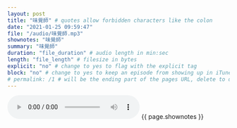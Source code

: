 ```yaml
---
layout: post
title: "味覺師" # quotes allow forbidden characters like the colon
date: "2021-01-25 09:59:47"
file: "/audio/味覺師.mp3"
shownotes: "味覺師"
summary: "味覺師"
duration: "file_duration" # audio length in min:sec
length: "file_length" # filesize in bytes
explicit: "no" # change to yes to flag with the explicit tag
block: "no" # change to yes to keep an episode from showing up in iTunes
# permalink: /1 # will be the ending part of the pages URL, delete to default to the title
---
```


<audio controls>
<source src="{{site.url}}{{site.baseurl}}{{ page.file }}" type="audio/x-mp3">
Your browser does not support the audio element.
</audio>
{{ page.shownotes }}
